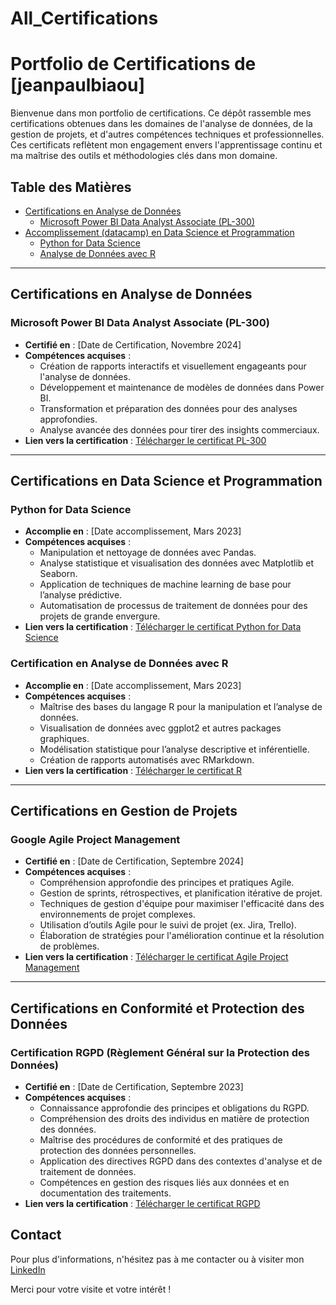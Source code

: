 # All_Certifications
# Portfolio de Certifications de [jeanpaulbiaou]
Bienvenue dans mon portfolio de certifications. Ce dépôt rassemble mes certifications obtenues dans les domaines de l'analyse de données, de la gestion de projets, et d'autres compétences techniques et professionnelles. Ces certificats reflètent mon engagement envers l'apprentissage continu et ma maîtrise des outils et méthodologies clés dans mon domaine.

## Table des Matières
- [Certifications en Analyse de Données](#certifications-en-analyse-de-données)
  - [Microsoft Power BI Data Analyst Associate (PL-300)](#microsoft-power-bi-data-analyst-associate-pl-300)
- [Accomplissement (datacamp) en Data Science et Programmation](#accomplissement-en-data-science-et-programmation)
  - [Python for Data Science](#python-for-data-science)
  - [Analyse de Données avec R](#accomplissement-en-analyse-de-données-avec-r)

---

## Certifications en Analyse de Données

### Microsoft Power BI Data Analyst Associate (PL-300)
- **Certifié en** : [Date de Certification, Novembre 2024]
- **Compétences acquises** :
  - Création de rapports interactifs et visuellement engageants pour l'analyse de données.
  - Développement et maintenance de modèles de données dans Power BI.
  - Transformation et préparation des données pour des analyses approfondies.
  - Analyse avancée des données pour tirer des insights commerciaux.
- **Lien vers la certification** : [Télécharger le certificat PL-300](https://github.com/JeanPaulBiaou/All_Certifications/blob/main/Certification_PowerBI.pdf)

---

## Certifications en Data Science et Programmation

### Python for Data Science
- **Accomplie en** : [Date accomplissement, Mars 2023]
- **Compétences acquises** :
  - Manipulation et nettoyage de données avec Pandas.
  - Analyse statistique et visualisation des données avec Matplotlib et Seaborn.
  - Application de techniques de machine learning de base pour l’analyse prédictive.
  - Automatisation de processus de traitement de données pour des projets de grande envergure.
- **Lien vers la certification** : [Télécharger le certificat Python for Data Science](https://github.com/JeanPaulBiaou/All_Certifications/blob/main/Datacamp_accomplishment_python.pdf)

### Certification en Analyse de Données avec R
- **Accomplie en** : [Date accomplissement, Mars 2023]
- **Compétences acquises** :
  - Maîtrise des bases du langage R pour la manipulation et l’analyse de données.
  - Visualisation de données avec ggplot2 et autres packages graphiques.
  - Modélisation statistique pour l’analyse descriptive et inférentielle.
  - Création de rapports automatisés avec RMarkdown.
- **Lien vers la certification** : [Télécharger le certificat R](https://github.com/JeanPaulBiaou/All_Certifications/blob/main/Datacamp_accomplishment_R.pdf)

---

## Certifications en Gestion de Projets

### Google Agile Project Management
- **Certifié en** : [Date de Certification, Septembre 2024]
- **Compétences acquises** :
  - Compréhension approfondie des principes et pratiques Agile.
  - Gestion de sprints, rétrospectives, et planification itérative de projet.
  - Techniques de gestion d'équipe pour maximiser l'efficacité dans des environnements de projet complexes.
  - Utilisation d’outils Agile pour le suivi de projet (ex. Jira, Trello).
  - Élaboration de stratégies pour l'amélioration continue et la résolution de problèmes.
- **Lien vers la certification** : [Télécharger le certificat Agile Project Management](https://github.com/JeanPaulBiaou/All_Certifications/blob/main/Certification_me%CC%81thodologie_Agile.pdf)   

---

## Certifications en Conformité et Protection des Données

### Certification RGPD (Règlement Général sur la Protection des Données)
- **Certifié en** : [Date de Certification, Septembre 2023]
- **Compétences acquises** :
  - Connaissance approfondie des principes et obligations du RGPD.
  - Compréhension des droits des individus en matière de protection des données.
  - Maîtrise des procédures de conformité et des pratiques de protection des données personnelles.
  - Application des directives RGPD dans des contextes d'analyse et de traitement de données.
  - Compétences en gestion des risques liés aux données et en documentation des traitements.
- **Lien vers la certification** : [Télécharger le certificat RGPD](https://github.com/JeanPaulBiaou/All_Certifications/blob/main/RGPD.pdf)





## Contact
Pour plus d'informations, n'hésitez pas à me contacter ou à visiter mon [LinkedIn](https://www.linkedin.com/in/jeanpaulbiaou23/)

Merci pour votre visite et votre intérêt !
